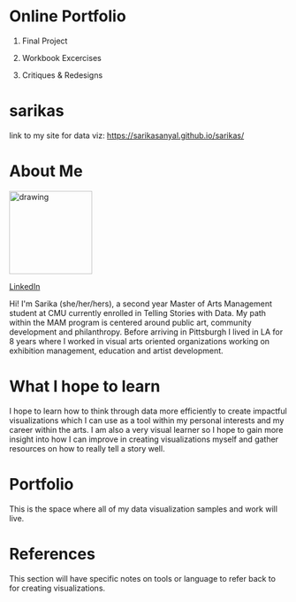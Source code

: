 # Online Portfolio
1. Final Project

2. Workbook Excercises

3. Critiques & Redesigns

# sarikas
link to my site for data viz: https://sarikasanyal.github.io/sarikas/

# About Me
<img src="https://user-images.githubusercontent.com/73456826/97813372-bc301e00-1c55-11eb-98b3-3d274d7123fd.JPG" alt="drawing" width="150"/>

[LinkedIn](https://www.linkedin.com/in/sarika-sanyal/)

Hi! I'm Sarika (she/her/hers), a second year Master of Arts Management student at CMU currently enrolled in Telling Stories with Data. My path within the MAM program is centered around public art, community development and philanthropy. Before arriving in Pittsburgh I lived in LA for 8 years where I worked in visual arts oriented organizations working on exhibition management, education and artist development. 

# What I hope to learn
I hope to learn how to think through data more efficiently to create impactful visualizations which I can use as a tool within my personal interests and my career within the arts. I am also a very visual learner so I hope to gain more insight into how I can improve in creating visualizations myself and gather resources on how to really tell a story well. 

# Portfolio
This is the space where all of my data visualization samples and work will live.

# References
This section will have specific notes on tools or language to refer back to for creating visualizations.
